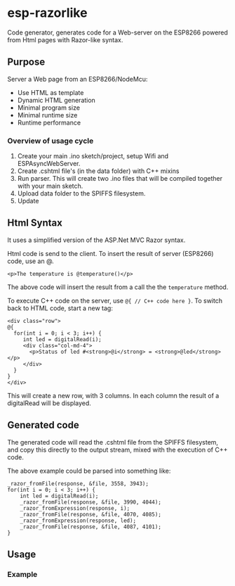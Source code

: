 # esp-razorlike

Code generator, generates code for a Web-server on the ESP8266 powered from Html pages with Razor-like syntax.

## Purpose

Server a Web page from an ESP8266/NodeMcu:

* Use HTML as template
* Dynamic HTML generation
* Minimal program size
* Minimal runtime size
* Runtime performance

### Overview of usage cycle

1. Create your main .ino sketch/project, setup Wifi and ESPAsyncWebServer.
2. Create .cshtml file's (in the data folder) with C++ mixins
2. Run parser. This will create two .ino files that will be compiled together with your main sketch.
3. Upload data folder to the SPIFFS filesystem.
5. Update

## Html Syntax
It uses a simplified version of the ASP.Net MVC Razor syntax.

Html code is send to the client. To insert the result of server (ESP8266) code, use an @.

    <p>The temperature is @temperature()</p>

The above code will insert the result from a call the the `temperature` method.

To execute C++ code on the server, use `@{ // C++ code here }`. To switch
back to HTML code, start a new tag:

    <div class="row">
    @{
      for(int i = 0; i < 3; i++) {
         int led = digitalRead(i);
         <div class="col-md-4">
           <p>Status of led #<strong>@i</strong> = <strong>@led</strong></p>
         </div>
      }
    }
    </div>

This will create a new row, with 3 columns. In each column the result of a digitalRead will be displayed.

## Generated code

The generated code will read the .cshtml file from the SPIFFS filesystem, and copy this
directly to the output stream, mixed with the execution of
C++ code.

The above example could be parsed into something like:


    _razor_fromFile(response, &file, 3558, 3943);
    for(int i = 0; i < 3; i++) {
        int led = digitalRead(i);
        _razor_fromFile(response, &file, 3990, 4044);
        _razor_fromExpression(response, i);
        _razor_fromFile(response, &file, 4070, 4085);
        _razor_fromExpression(response, led);
        _razor_fromFile(response, &file, 4087, 4101);
    }

## Usage



### Example

